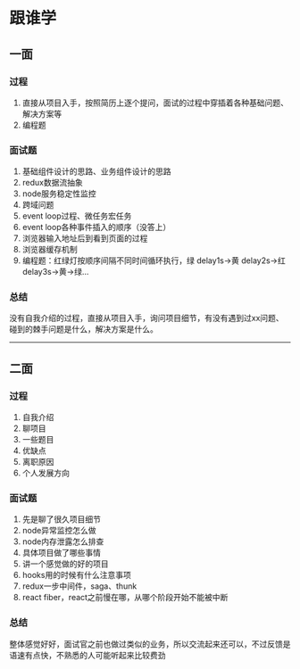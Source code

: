 # 跟谁学

## 一面

### 过程

1. 直接从项目入手，按照简历上逐个提问，面试的过程中穿插着各种基础问题、解决方案等
2. 编程题

### 面试题

1. 基础组件设计的思路、业务组件设计的思路
2. redux数据流抽象
3. node服务稳定性监控
4. 跨域问题
5. event loop过程、微任务宏任务
6. event loop各种事件插入的顺序（没答上）
7. 浏览器输入地址后到看到页面的过程
8. 浏览器缓存机制
9. 编程题：红绿灯按顺序间隔不同时间循环执行，绿 delay1s->黄 delay2s->红 delay3s->黄->绿...

### 总结

没有自我介绍的过程，直接从项目入手，询问项目细节，有没有遇到过xx问题、碰到的棘手问题是什么，解决方案是什么。

----

## 二面

### 过程

1. 自我介绍
2. 聊项目
3. 一些题目
4. 优缺点
5. 离职原因
6. 个人发展方向

### 面试题

1. 先是聊了很久项目细节
2. node异常监控怎么做
3. node内存泄露怎么排查
4. 具体项目做了哪些事情
5. 讲一个感觉做的好的项目
6. hooks用的时候有什么注意事项
7. redux一步中间件，saga、thunk
8. react fiber，react之前慢在哪，从哪个阶段开始不能被中断

### 总结

整体感觉好好，面试官之前也做过类似的业务，所以交流起来还可以，不过反馈是语速有点快，不熟悉的人可能听起来比较费劲